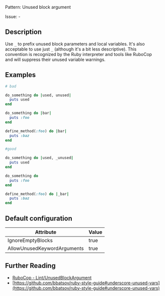 Pattern: Unused block argument

Issue: -

## Description

Use `_` to prefix unused block parameters and local variables. It's also acceptable to use just `_` (although it's a bit less descriptive). This convention is recognized by the Ruby interpreter and tools like RuboCop and will suppress their unused variable warnings.

## Examples

```ruby
# bad

do_something do |used, unused|
  puts used
end

do_something do |bar|
  puts :foo
end

define_method(:foo) do |bar|
  puts :baz
end
```
```ruby
#good

do_something do |used, _unused|
  puts used
end

do_something do
  puts :foo
end

define_method(:foo) do |_bar|
  puts :baz
end
```

## Default configuration

Attribute | Value
--- | ---
IgnoreEmptyBlocks | true
AllowUnusedKeywordArguments | true

## Further Reading

* [RuboCop - Lint/UnusedBlockArgument](https://rubocop.readthedocs.io/en/latest/cops_lint/#lintunusedblockargument)
* [https://github.com/bbatsov/ruby-style-guide#underscore-unused-vars](https://github.com/bbatsov/ruby-style-guide#underscore-unused-vars)
